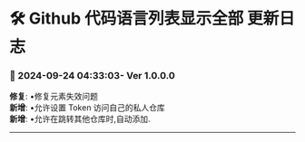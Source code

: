 # **🛠️ Github 代码语言列表显示全部 更新日志**

### **📅 2024-09-24 04:33:03- Ver 1.0.0.0**

**修复**: •修复元素失效问题<br>
**新增**: •允许设置 Token 访问自己的私人仓库<br>
**新增**: •允许在跳转其他仓库时,自动添加.<br>

---
